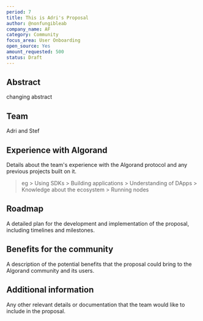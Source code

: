```yaml
---
period: 7
title: This is Adri's Proposal
author: @nonfungibleab
company_name: AF
category: Community
focus_area: User Onboarding
open_source: Yes
amount_requested: 500
status: Draft
---
```


## Abstract
changing abstract

## Team
Adri and Stef

## Experience with Algorand
Details about the team's experience with the Algorand protocol and any previous projects built on it.
> eg
    > Using SDKs 
    > Building applications
    > Understanding of DApps
    > Knowledge about the ecosystem
    > Running nodes

## Roadmap
A detailed plan for the development and implementation of the proposal, including timelines and milestones.

## Benefits for the community
A description of the potential benefits that the proposal could bring to the Algorand community and its users.

## Additional information
Any other relevant details or documentation that the team would like to include in the proposal.
